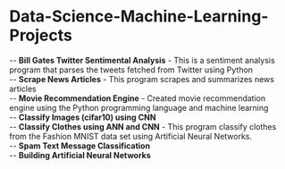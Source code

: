 # Data-Science-Machine-Learning-Projects
-- **Bill Gates Twitter Sentimental Analysis** - This is a sentiment analysis program that parses the tweets fetched from Twitter using Python <br>
-- **Scrape News Articles** - This program scrapes and summarizes news articles <br>
-- **Movie Recommendation Engine** - Created movie recommendation engine using the Python programming language and machine learning <br>
-- **Classify Images (cifar10) using CNN**  <br>
-- **Classify Clothes using ANN and CNN** - This program classify clothes from the Fashion MNIST data set using Artificial Neural Networks. <br>
-- **Spam Text Message Classification** <br>
-- **Building Artificial Neural Networks** <br>
